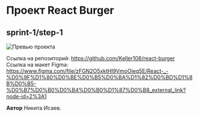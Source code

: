 # Проект React Burger
## sprint-1/step-1

![Превью проекта](![image](https://user-images.githubusercontent.com/34595724/198962467-80f3a7e4-3d79-41c3-b972-0959a053c4f4.png))

Ссылка на репозиторий: https://github.com/Keller108/react-burger
Ссылка на макет Figma: https://www.figma.com/file/zFGN2O5xktHl9VmoOieq5E/React-_-%D0%9F%D1%80%D0%BE%D0%B5%D0%BA%D1%82%D0%BD%D1%8B%D0%B5-%D0%B7%D0%B0%D0%B4%D0%B0%D1%87%D0%B8_external_link?node-id=2%3A1

**Автор**
Никита Исаев.
